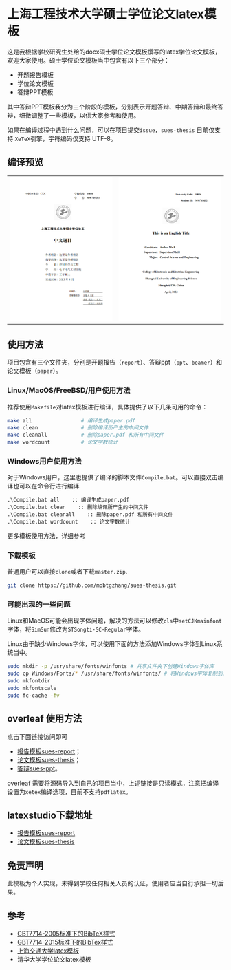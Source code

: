 # 上海工程技术大学硕士学位论文latex模板
这是我根据学校研究生处给的docx硕士学位论文模板撰写的latex学位论文模板，欢迎大家使用。硕士学位论文模板当中包含有以下三个部分：
+ 开题报告模板
+ 学位论文模板
+ 答辩PPT模板

其中答辩PPT模板我分为三个阶段的模板，分别表示开题答辩、中期答辩和最终答辩，细微调整了一些模板，以供大家参考和使用。

如果在编译过程中遇到什么问题，可以在项目提交`issue`，`sues-thesis` 目前仅支持 `XeTeX`引擎，字符编码仅支持 UTF-8。
## 编译预览

<table>
  <tr>
    <td><img src="imgs/page1.png"></td>
    <td><img src="imgs/page2.png"></td>
  </tr>
</table>

## 使用方法

项目包含有三个文件夹，分别是开题报告（`report`）、答辩ppt（`ppt`、`beamer`）和论文模板（`paper`）。

### Linux/MacOS/FreeBSD/用户使用方法
推荐使用`Makefile`对latex模板进行编译，具体提供了以下几条可用的命令：
```bash
make all                # 编译生成paper.pdf
make clean              # 删除编译所产生的中间文件
make cleanall           # 删除paper.pdf 和所有中间文件
make wordcount          # 论文字数统计
```

### Windows用户使用方法
对于Windows用户，这里也提供了编译的脚本文件`Compile.bat`。可以直接双击编译也可以在命令行进行编译
```bat
.\Compile.bat all    :: 编译生成paper.pdf
.\Compile.bat clean    :: 删除编译所产生的中间文件
.\Compile.bat cleanall    :: 删除paper.pdf 和所有中间文件
.\Compile.bat wordcount    :: 论文字数统计
```
更多模板使用方法，详细参考

### 下载模板
普通用户可以直接`clone`或者下载`master.zip`.
```bash
git clone https://github.com/mobtgzhang/sues-thesis.git
```
### 可能出现的一些问题
Linux和MacOS可能会出现字体问题，解决的方法可以修改`cls`中`setCJKmainfont`字体，将`SimSun`修改为`STSongti-SC-Regular`字体。

Linux由于缺少Windows字体，可以使用下面的方法添加Windows字体到Linux系统当中。
```bash
sudo mkdir -p /usr/share/fonts/winfonts # 共享文件夹下创建Windows字体库
sudo cp Windows/Fonts/* /usr/share/fonts/winfonts/ # 将Windows字体复制到对应的文件夹下面，注意将标定的文件夹替换为Windows所在的目录
sudo mkfontdir
sudo mkfontscale
sudo fc-cache -fv
```

## overleaf 使用方法
点击下面链接访问即可
+ [报告模板sues-report](https://www.overleaf.com/read/dgcffrccywsx)；
+ [论文模板sues-thesis](https://www.overleaf.com/read/wsxxrhvmfhjm)；
+ [答辩sues-ppt](https://www.overleaf.com/read/wvnggtjdkjbc)。

overleaf 需要将源码导入到自己的项目当中，上述链接是只读模式，注意把编译设置为`xetex`编译选项，目前不支持`pdflatex`。

## latexstudio下载地址
+ [报告模板sues-report](https://www.latexstudio.net/index/details/index/ids/3058)
+ [论文模板sues-thesis](https://www.latexstudio.net/index/details/index/ids/3061)
## 免责声明

此模板为个人实现，未得到学校任何相关人员的认证，使用者应当自行承担一切后果。

## 参考

+ [GBT7714-2005标准下的BibTeX样式](https://github.com/Haixing-Hu/GBT7714-2005-BibTeX-Style)
+ [GBT7714-2015标准下的BibTex样式](https://github.com/zepinglee/gbt7714-bibtex-style)
+ [上海交通大学latex模板](https://github.com/sjtug/SJTUThesis)
+ 清华大学学位论文latex模板

